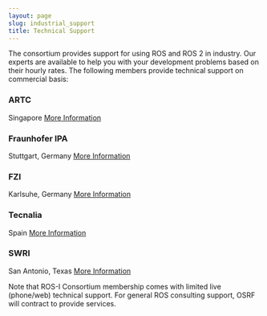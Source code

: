 ```yaml
---
layout: page
slug: industrial_support
title: Technical Support
---
```




The consortium provides support for using ROS and ROS 2 in industry. Our experts are available to help you with your development problems based on their hourly rates. The following members provide technical support on commercial basis:

<div class="row gy-4">
    <div class="col-3">
    <h3>ARTC</h3>
    Singapore
    <a class="button" style="margin-right: 0px; margin-bottom: 0px;" href="#">More Information</a>
    </div>
     <div class="col-3">
    <h3>Fraunhofer IPA</h3>
    Stuttgart, Germany
    <a class="button" style="margin-right: 0px; margin-bottom: 0px;" href="#">More Information</a>
    </div>
    <div class="col-3">
    <h3>FZI</h3>
    Karlsuhe, Germany
    <a class="button button-transparent" style="margin-right: 0px; margin-bottom: 0px;" href="#">More Information</a>
    </div>
    <div class="col-3">
    <h3>Tecnalia</h3>
    Spain
    <a class="button button-transparent" style="margin-right: 0px; margin-bottom: 0px;" href="#">More Information</a>
    </div>
    <div class="col-3">
    <h3>SWRI</h3>
    San Antonio, Texas
    <a class="button button-transparent" style="margin-right: 0px; margin-bottom: 0px;" href="#">More Information</a>
    </div>
</div>

Note that ROS-I Consortium membership comes with limited live (phone/web) technical support. For general ROS consulting support, OSRF will contract to provide services.
